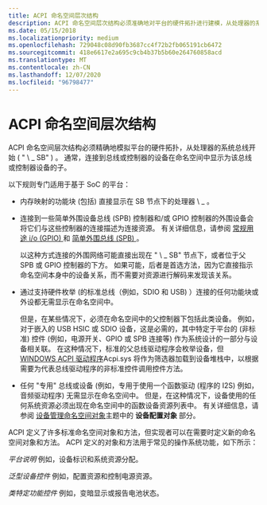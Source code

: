 ```yaml
---
title: ACPI 命名空间层次结构
description: ACPI 命名空间层次结构必须准确地对平台的硬件拓扑进行建模，从处理器的系统总线开始 ( \ 0034; \\_SB \ 0034; ) 。
ms.date: 05/15/2018
ms.localizationpriority: medium
ms.openlocfilehash: 729048c08d90fb3687cc4f72b2fb065191cb6472
ms.sourcegitcommit: 418e6617e2a695c9cb4b37b5b60e264760858acd
ms.translationtype: MT
ms.contentlocale: zh-CN
ms.lasthandoff: 12/07/2020
ms.locfileid: "96798477"
---
```

# <a name="acpi-namespace-hierarchy"></a>ACPI 命名空间层次结构


ACPI 命名空间层次结构必须精确地模拟平台的硬件拓扑，从处理器的系统总线开始 ( " \\ \_ SB" ) 。 通常，连接到总线或控制器的设备在命名空间中显示为该总线或控制器设备的子。

以下规则专门适用于基于 SoC 的平台：

-   内存映射的功能块 (包括) 直接显示在 SB 节点下的处理器 \\ \_ 。
-   连接到一些简单外围设备总线 (SPB) 控制器和/或 GPIO 控制器的外围设备会将它们与这些控制器的连接描述为连接资源。 有关详细信息，请参阅 [常规用途 i/o (GPIO) ](general-purpose-i-o--gpio-.md) 和 [简单外围总线 (SPB) ](simple-peripheral-bus--spb-.md)。

    以这种方式连接的外围网络可能直接出现在 " \\ \_ SB" 节点下，或者位于父 SPB 或 GPIO 控制器的下方。 如果可能，后者是首选方法，因为它直接指示命名空间本身中的设备关系，而不需要对资源进行解码来发现该关系。

-   通过支持硬件枚举 (的标准总线（例如，SDIO 和 USB) ）连接的任何功能块或外设都无需显示在命名空间中。

    但是，在某些情况下，必须在命名空间中的父控制器下包括此类设备。 例如，对于嵌入的 USB HSIC 或 SDIO 设备，这是必需的，其中特定于平台的 (非标准) 控件 (例如，电源开关、GPIO 或 SPB 连接等) 作为系统设计的一部分与设备相关联。 在这种情况下，标准的父总线驱动程序会枚举设备，但 [WINDOWS ACPI 驱动程序](../kernel/acpi-driver.md)Acpi.sys 将作为筛选器加载到设备堆栈中，以根据需要为代表总线驱动程序的非标准控件调用控件方法。

-   任何 "专用" 总线或设备 (例如，专用于使用一个函数驱动 (程序的 I2S) 例如，音频驱动程序) 无需显示在命名空间中。 但是，在这种情况下，设备使用的任何系统资源必须出现在命名空间中的函数设备资源列表中。 有关详细信息，请参阅 [设备管理命名空间对象](device-management-namespace-objects.md)主题中的 **设备配置对象** 部分。

ACPI 定义了许多标准命名空间对象和方法，但实现者可以在需要时定义新的命名空间对象和方法。 ACPI 定义的对象和方法用于常见的操作系统功能，如下所示：

*平台说明* 例如，设备标识和系统资源分配。

*泛型设备控件* 例如，配置资源和控制电源资源。

*类特定功能控件* 例如，变暗显示或报告电池状态。
